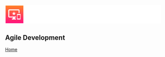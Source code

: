 ![Advicator Logo](../media/png/greybeard_header.png)  
## Agile Development
[Home](../../README.md) 





